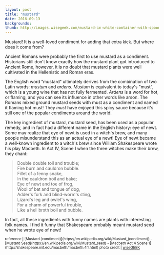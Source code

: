 ```yaml
---
layout: post
title: "mustard"
date: 2016-09-13
backgrounds:
thumb: http://images.wisegeek.com/mustard-in-white-container-with-spoon.jpg
---
```


Mustard! It is a well-loved condiment for adding that extra kick. But
where does it come from?

Ancient Romans were probably the first to use mustard as a
condiment. Historians still don't know exactly how the mustard plant
got introduced to Ancient Rome, however, it is no doubt that mustard
plants were well cultivated in the Hellenistic and Roman eras.

The English word "mustard" ultimately derives from the combination of
two Latin words: *mustum* and *ardens*. *Mustum* is equivalent to
today's "must", which is a young wine that has not fully
fermented. *Ardens* is a word for hot, or flaming, and you can see its
influence in other words like arson. The Romans mixed ground mustard
seeds with must as a condiment and named it flaming hot must!  They
*must* have enjoyed this spicy sauce because it's still one of the
popular condiments around the world.

The key ingredient of mustard, mustard seed, has been used as a
popular remedy, and in fact had a different name in the English
history: eye of newt. Some may realize that eye of newt is used in a
witch's brew, and many people misunderstand this as an actual eye of a
newt! Eye of newt became a well-known ingredient to a witch's brew
since William Shakespeare wrote his play Macbeth. In Act IV, Scene I
when the three witches make their brew, they chant:

> Double double toil and trouble;<br>
Fire burn and cauldron bubble.<br>
Fillet of a fenny snake,<br>
In the cauldron boil and bake;<br>
Eye of newt and toe of frog,<br>
Wool of bat and tongue of dog,<br>
Adder's fork and blind-worm's sting,<br>
Lizard's leg and owlet's wing,<br>
For a charm of powerful trouble,<br>
Like a hell broth boil and bubble.<br>

In fact, all these ingredients with funny names are plants with
interesting folk names. I find it funny that Shakespeare probably
meant mustard seed when he wrote eye of newt!

<small>
reference |
[Mustard (condiment)](https://en.wikipedia.org/wiki/Mustard_(condiment)) - [Mustard Seed](https://en.wikipedia.org/wiki/Mustard_seed) - [Macbeth Act 4 Scene 1](http://shakespeare.mit.edu/macbeth/macbeth.4.1.html)
</small>

<small>
photo credit | <a href="http://images.wisegeek.com/mustard-in-white-container-with-spoon.jpg">wiseGEEK</a>
</small>
